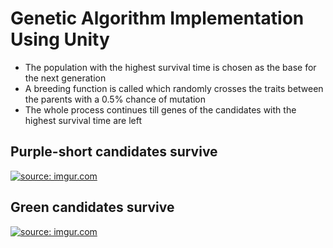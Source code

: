 # Genetic Algorithm Implementation Using Unity

- The population with the highest survival time is chosen as the base for the next generation
- A breeding function is called which randomly crosses the traits between the parents with a 0.5% chance of mutation
- The whole process continues till genes of the candidates with the highest survival time are left

## Purple-short candidates survive
<a href="https://imgur.com/o0qy6xF"><img src="https://i.imgur.com/o0qy6xF.gif" title="source: imgur.com" /></a>

## Green candidates survive
<a href="https://imgur.com/Wm1l0vF"><img src="https://i.imgur.com/Wm1l0vF.gif" title="source: imgur.com" /></a>
